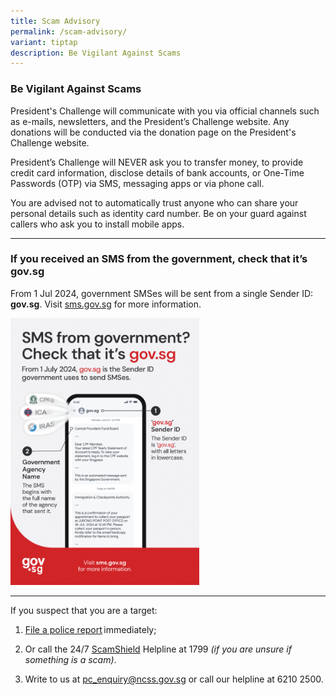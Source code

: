 ```yaml
---
title: Scam Advisory
permalink: /scam-advisory/
variant: tiptap
description: Be Vigilant Against Scams
---
```

<h3>Be Vigilant Against Scams</h3>
<p>President's Challenge will communicate with you via official channels
such as e-mails, newsletters, and the President’s Challenge website. Any
donations will be conducted via the donation page on the President's Challenge
website.</p>
<p>President’s Challenge will NEVER ask you to transfer money, to provide
credit card information, disclose details of bank accounts, or One-Time
Passwords (OTP) via SMS, messaging apps or via phone call.</p>
<p>You are advised not to automatically trust anyone who can share your personal
details such as identity card number. Be on your guard against callers
who ask you to install mobile apps.</p>
<hr>
<h3>If you received an SMS from the government, check that it’s gov.sg</h3>
<p>From 1 Jul 2024, government SMSes will be sent from a single Sender ID: <strong>gov.sg</strong>.
Visit <a href="https://www.sms.gov.sg/" rel="noopener noreferrer nofollow" target="_blank">sms.gov.sg</a> for
more information.</p>
<div class="isomer-image-wrapper">
<img style="width: 60%;" height="auto" width="100%" alt="From 1 July 2024, gov.sg is the Sender ID government uses to send SMSes." src="/images/Infographic_Flyer_English.png">
</div>
<hr>
<p>If you suspect that you are a target:</p>
<ol data-tight="true" class="tight">
<li>
<p><a href="https://www.police.gov.sg/iwitness" rel="noopener nofollow" target="_blank">File a police report</a> immediately;</p>
</li>
<li>
<p>Or call the 24/7 <a href="https://www.scamshield.gov.sg/" rel="noopener nofollow" target="_blank">ScamShield</a> Helpline
at 1799 <em>(if you are unsure if something is a scam)</em>.</p>
</li>
<li>
<p>Write to us at <a href="mailto:pc_enquiry@ncss.gov.sg" rel="noopener noreferrer nofollow" target="_blank">pc_enquiry@ncss.gov.sg</a> or
call our helpline at 6210 2500.</p>
<p></p>
</li>
</ol>
<p></p>